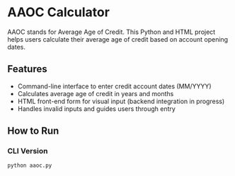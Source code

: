 # AAOC Calculator

AAOC stands for Average Age of Credit. This Python and HTML project helps users calculate their average age of credit based on account opening dates.

## Features

- Command-line interface to enter credit account dates (MM/YYYY)
- Calculates average age of credit in years and months
- HTML front-end form for visual input (backend integration in progress)
- Handles invalid inputs and guides users through entry

## How to Run

### CLI Version

```bash
python aaoc.py
